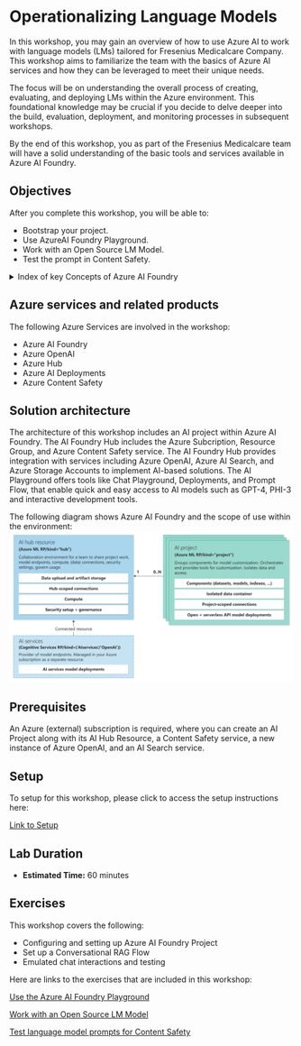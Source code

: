 # Operationalizing Language Models

In this workshop, you may gain an overview of how to use Azure AI to work with language models (LMs) tailored for Fresenius Medicalcare Company. This workshop aims to familiarize the team with the basics of Azure AI services and how they can be leveraged to meet their unique needs.

The focus will be on understanding the overall process of creating, evaluating, and deploying LMs within the Azure environment. This foundational knowledge may be crucial if you decide to delve deeper into the build, evaluation, deployment, and monitoring processes in subsequent workshops.

By the end of this workshop, you as part of the Fresenius Medicalcare team will have a solid understanding of the basic tools and services available in Azure AI Foundry.

## Objectives

After you complete this workshop, you will be able to:

* Bootstrap your project.
* Use AzureAI Foundry Playground.
* Work with an Open Source LM Model.
* Test the prompt in Content Safety.

<details markdown="block">
<summary>Index of key Concepts of Azure AI Foundry</summary>

## Azure AI Resource  
   
The Azure AI Resource is the main Azure resource for AI Foundry. It provides a working environment for teams to build and manage AI applications. It allows access to multiple Azure AI services in a single setup and includes features for billing, security configuration, and monitoring.  
   
## Azure AI projects  
   
Azure AI projects are organizational containers that provide tools for AI customization and orchestration. They allow you to organize your work, save state across different tools (such as prompt flow), and collaborate with others. Projects also help you keep track of billing, manage access, and provide data isolation.  
   
## Azure AI Service  
   
The Azure AI Service offers a unified endpoint and API Keys to access multiple services, such as Azure OpenAI, Content Safety, Speech, and Vision. These services are shared across all projects, providing a centralized and efficient way to access them.  
   
## Storage Account  
   
The Storage Account stores artifacts for your projects, such as flows and evaluations. To ensure data isolation, storage containers are prefixed using the project GUID, and they are conditionally secured for the project identity.  
   
## Key Vault  
   
The Key Vault is used to store secrets, such as connection strings for your resource connections. To maintain data isolation, secrets cannot be retrieved across projects via APIs, ensuring the security of your sensitive information.  
   
## Container Registry  
   
The Container Registry stores Docker images that are created when using the custom runtime for prompt flow. To ensure data isolation, Docker images are prefixed using the project GUID, allowing for easy identification and management.  
   
## Application Insights  
   
Application Insights is used as a log storage option when you choose to enable application-level logging for your deployed prompt flows. It provides a centralized location to store and analyze logs for monitoring and troubleshooting purposes.  
   
## Log Analytics Workspaces  
   
Log Analytics Workspaces serve as the backing storage for application insights, handling log ingestion. They provide a scalable and reliable solution for storing and analyzing log data from your AI applications.

</details>

## Azure services and related products

The following Azure Services are involved in the workshop:
- Azure AI Foundry
- Azure OpenAI
- Azure Hub
- Azure AI Deployments
- Azure Content Safety

## Solution architecture

The architecture of this workshop includes an AI project within Azure AI Foundry. The AI Foundry Hub includes the Azure Subcription, Resource Group, and Azure Content Safety service. The AI Foundry Hub provides integration with services including Azure OpenAI, Azure AI Search, and Azure Storage Accounts to implement AI-based solutions. The AI Playground offers tools like Chat Playground, Deployments, and Prompt Flow, that enable quick and easy access to AI models such as GPT-4, PHI-3 and interactive development tools.

The following diagram shows Azure AI Foundry and the scope of use within the environment:
![Diagram showing Azure AI Foundry and the scope of use within the environment](resource-provider-connected-resources.svg)


## Prerequisites

An Azure (external) subscription is required, where you can create an AI Project along with its AI Hub Resource, a Content Safety service, a new instance of Azure OpenAI, and an AI Search service.

## Setup

To setup for this workshop, please click to access the setup instructions here:

[Link to Setup](01_setup.md)



## Lab Duration

* **Estimated Time:** 60 minutes

## Exercises

This workshop covers the following:

* Configuring and setting up Azure AI Foundry Project
* Set up a Conversational RAG Flow
* Emulated chat interactions and testing

Here are links to the exercises that are included in this workshop:

[Use the Azure AI Foundry Playground](01_01.md)

[Work with an Open Source LM Model](01_02.md)

[Test language model prompts for Content Safety](01_03.md)